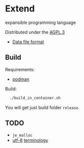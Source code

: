 # Extend

expansible programming language

Distributed under the [AGPL 3](LICENSE.md)

- [Data file format](src/textdata/README.md)

## Build

Requirements:
- [podman](https://podman.io/getting-started/installation.html)

Build:
```sh
  ./build_in_container.sh
```

You will get just build folder `release`.

## TODO

- `je_malloc`
- [utf-8](https://llvm.org/doxygen/ConvertUTF_8h.html) [terminology](https://www.copperspice.com/docs/cs_string/basic_terminology.html)
